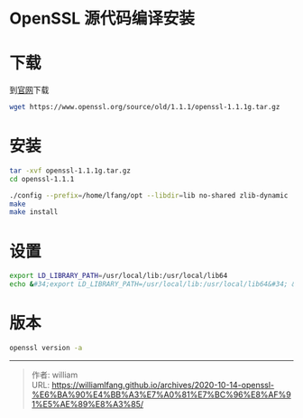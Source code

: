 # OpenSSL 源代码编译安装




# 下载

到[官网](https://www.openssl.org/source/old/)下载

```bash
wget https://www.openssl.org/source/old/1.1.1/openssl-1.1.1g.tar.gz
```



# 安装

```bash
tar -xvf openssl-1.1.1g.tar.gz
cd openssl-1.1.1

./config --prefix=/home/lfang/opt --libdir=lib no-shared zlib-dynamic
make
make install
```

# 设置

```bash
export LD_LIBRARY_PATH=/usr/local/lib:/usr/local/lib64
echo &#34;export LD_LIBRARY_PATH=/usr/local/lib:/usr/local/lib64&#34; &gt;&gt; ~/.bashrc
```

# 版本

```bash
openssl version -a
```



---

> 作者: william  
> URL: https://williamlfang.github.io/archives/2020-10-14-openssl-%E6%BA%90%E4%BB%A3%E7%A0%81%E7%BC%96%E8%AF%91%E5%AE%89%E8%A3%85/  

